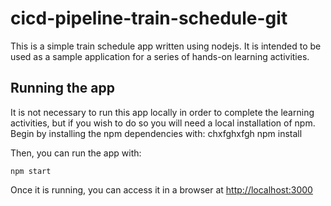 # cicd-pipeline-train-schedule-git

This is a simple train schedule app written using nodejs. It is intended to be used as a sample application for a series of hands-on learning activities.

## Running the app

It is not necessary to run this app locally in order to complete the learning activities, but if you wish to do so you will need a local installation of npm. Begin by installing the npm dependencies with:
chxfghxfgh
    npm install

Then, you can run the app with:

    npm start

Once it is running, you can access it in a browser at [http://localhost:3000](http://localhost:3000)
